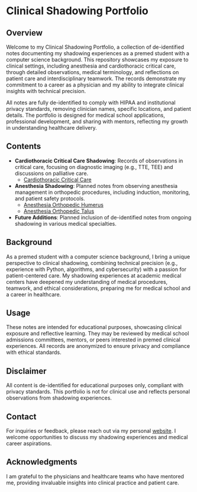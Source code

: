 # Clinical Shadowing Portfolio

## Overview
Welcome to my Clinical Shadowing Portfolio, a collection of de-identified notes documenting my shadowing experiences as a premed student with a computer science background. This repository showcases my exposure to clinical settings, including anesthesia and cardiothoracic critical care, through detailed observations, medical terminology, and reflections on patient care and interdisciplinary teamwork. The records demonstrate my commitment to a career as a physician and my ability to integrate clinical insights with technical precision.

All notes are fully de-identified to comply with HIPAA and institutional privacy standards, removing clinician names, specific locations, and patient details. The portfolio is designed for medical school applications, professional development, and sharing with mentors, reflecting my growth in understanding healthcare delivery.

## Contents
- **Cardiothoracic Critical Care Shadowing**: Records of observations in critical care, focusing on diagnostic imaging (e.g., TTE, TEE) and discussions on palliative care.
  - [Cardiothoracic Critical Care](Critical_Care_Shadowing.md)
- **Anesthesia Shadowing**: Planned notes from observing anesthesia management in orthopedic procedures, including induction, monitoring, and patient safety protocols.
  - [Anesthesia Orthopedic Humerus](Anesthesia_Orthopedic.md)
  - [Anesthesia Orthopedic Talus](Anesthesia_Talus.md)
- **Future Additions**: Planned inclusion of de-identified notes from ongoing shadowing in various medical specialties.

## Background
As a premed student with a computer science background, I bring a unique perspective to clinical shadowing, combining technical precision (e.g., experience with Python, algorithms, and cybersecurity) with a passion for patient-centered care. My shadowing experiences at academic medical centers have deepened my understanding of medical procedures, teamwork, and ethical considerations, preparing me for medical school and a career in healthcare.

## Usage
These notes are intended for educational purposes, showcasing clinical exposure and reflective learning. They may be reviewed by medical school admissions committees, mentors, or peers interested in premed clinical experiences. All records are anonymized to ensure privacy and compliance with ethical standards.

## Disclaimer
All content is de-identified for educational purposes only, compliant with privacy standards. This portfolio is not for clinical use and reflects personal observations from shadowing experiences.

## Contact
For inquiries or feedback, please reach out via my personal [website](https://collingeorge9.wordpress.com/contact). I welcome opportunities to discuss my shadowing experiences and medical career aspirations.

## Acknowledgments
I am grateful to the physicians and healthcare teams who have mentored me, providing invaluable insights into clinical practice and patient care.
